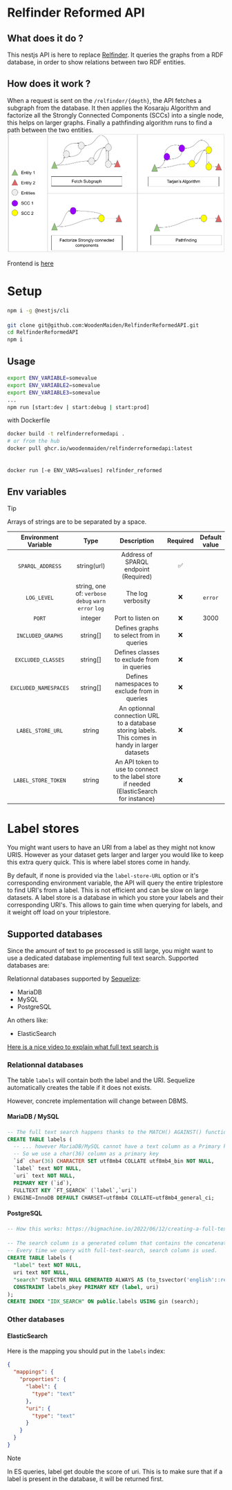 # Relfinder Reformed API

## What does it do ?

This nestjs API is here to replace [Relfinder](https://github.com/VisualDataWeb/RelFinder).
It queries the graphs from a RDF database, in order to show relations between two RDF entities.

## How does it work ?

When a request is sent on the `/relfinder/{depth}`, the API fetches a subgraph from the database. It then applies the Kosaraju Algorithm and factorize all the Strongly Connected Components (SCCs) into a single node, this helps on larger graphs. Finally a pathfinding algorithm runs to find a path between the two entities.
![steps of RFR](/img/schema_rfr_api.png)

Frontend is [here](https://github.com/WoodenMaiden/RelfinderReformedFront)

<!-- TODO add swagger -->
<!-- More info on the [/docs](http://localhost:3000/docs) endpoint. -->

# Setup

```sh
npm i -g @nestjs/cli

git clone git@github.com:WoodenMaiden/RelfinderReformedAPI.git
cd RelfinderReformedAPI
npm i
```

## Usage

```sh
export ENV_VARIABLE=somevalue
export ENV_VARIABLE2=somevalue
export ENV_VARIABLE3=somevalue
...
npm run [start:dev | start:debug | start:prod]
```

with Dockerfile

```sh
docker build -t relfinderreformedapi .
# or from the hub
docker pull ghcr.io/woodenmaiden/relfinderreformedapi:latest


docker run [-e ENV_VARS=values] relfinder_reformed
```

## Env variables

> [!TIP]
> Arrays of strings are to be separated by a space.

<!-- TODO serve frontend  -->

| Environment Variable  |                          Type                          |                                           Description                                            | Required | Default value |
| :-------------------: | :----------------------------------------------------: | :----------------------------------------------------------------------------------------------: | :------: | :-----------: |
|   `SPARQL_ADDRESS`    |                      string(url)                       |                              Address of SPARQL endpoint (Required)                               |    ✅    |               |
|      `LOG_LEVEL`      | string, one of: `verbose` `debug` `warn` `error` `log` |                                        The log verbosity                                         |    ❌    |    `error`    |
|        `PORT`         |                        integer                         |                                        Port to listen on                                         |    ❌    |     3000      |
|   `INCLUDED_GRAPHS`   |                        string[]                        |                             Defines graphs to select from in queries                             |    ❌    |               |
|  `EXCLUDED_CLASSES`   |                        string[]                        |                            Defines classes to exclude from in queries                            |    ❌    |               |
| `EXCLUDED_NAMESPACES` |                        string[]                        |                          Defines namespaces to exclude from in queries                           |    ❌    |               |
|   `LABEL_STORE_URL`   |                         string                         | An optionnal connection URL to a database storing labels. This comes in handy in larger datasets |    ❌    |               |
|  `LABEL_STORE_TOKEN`  |                         string                         |     An API token to use to connect to the label store if needed (ElasticSearch for instance)     |    ❌    |               |

# Label stores

You might want users to have an URI from a label as they might not know URIS. However as your dataset gets larger and larger you would like to keep this extra query quick. This is where label stores come in handy.

By default, if none is provided via the `label-store-URL` option or it's corresponding environment variable, the API will query the entire triplestore to find URI's from a label. This is not efficient and can be slow on large datasets.
A label store is a database in which you store your labels and their corresponding URI's. This allows to gain time when querying for labels, and it weight off load on your triplestore.

## Supported databases

Since the amount of text to pe processed is still large, you might want to use a dedicated database implementing full text search.
Supported databases are:

Relationnal databases supported by [Sequelize](https://sequelize.org/):

- MariaDB
- MySQL
- PostgreSQL

An others like:

- ElasticSearch

[Here is a nice video to explain what full text search is](https://youtu.be/ajNfOPeWiAY)

### Relationnal databases

The table `labels` will contain both the label and the URI. Sequelize automatically creates the table if it does not exists.

However, concrete implementation will change between DBMS.

#### MariaDB / MySQL

```sql
-- The full text search happens thanks to the MATCH() AGAINST() function...
CREATE TABLE labels (
  -- ... however MariaDB/MySQL cannot have a text column as a Primary key as it must have a length
  -- So we use a char(36) column as a primary key
  `id` char(36) CHARACTER SET utf8mb4 COLLATE utf8mb4_bin NOT NULL,
  `label` text NOT NULL,
  `uri` text NOT NULL,
  PRIMARY KEY (`id`),
  FULLTEXT KEY `FT_SEARCH` (`label`,`uri`)
) ENGINE=InnoDB DEFAULT CHARSET=utf8mb4 COLLATE=utf8mb4_general_ci;
```

#### PostgreSQL

```sql
-- How this works: https://bigmachine.io/2022/06/12/creating-a-full-text-search-engine-in-postgresql-2022/

-- The search column is a generated column that contains the concatenation of the label and the uri, and is indexed using a GIN index.
-- Every time we query with full-text-search, search column is used.
CREATE TABLE labels (
  "label" text NOT NULL,
  uri text NOT NULL,
  "search" TSVECTOR NULL GENERATED ALWAYS AS (to_tsvector('english'::regconfig, (label || ' '::text) || uri)) STORED,
  CONSTRAINT labels_pkey PRIMARY KEY (label, uri)
);
CREATE INDEX "IDX_SEARCH" ON public.labels USING gin (search);
```

### Other databases

#### ElasticSearch

Here is the mapping you should put in the `labels` index:

```json
{
  "mappings": {
    "properties": {
      "label": {
        "type": "text"
      },
      "uri": {
        "type": "text"
      }
    }
  }
}
```

> [!NOTE]
> In ES queries, label get double the score of uri. This is to make sure that if a label is present in the database, it will be returned first.
